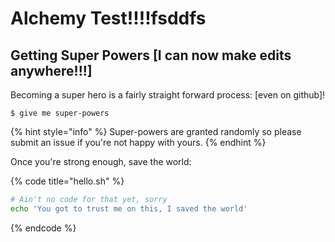 # Alchemy Test!!!!fsddfs

## Getting Super Powers \[I can now make edits anywhere!!!\]

Becoming a super hero is a fairly straight forward process: \[even on github\]!

```text
$ give me super-powers
```

{% hint style="info" %}
Super-powers are granted randomly so please submit an issue if you're not happy with yours.
{% endhint %}

Once you're strong enough, save the world:

{% code title="hello.sh" %}
```bash
# Ain't no code for that yet, sorry
echo 'You got to trust me on this, I saved the world'
```
{% endcode %}

